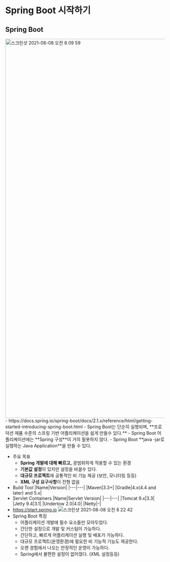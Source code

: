 # Spring Boot 시작하기

## Spring Boot
  <img width="1197" alt="스크린샷 2021-08-08 오전 8 09 59" src="https://user-images.githubusercontent.com/18282470/128615992-602985ae-bdc1-4b68-9f43-fc35b52c7657.png">
  - https://docs.spring.io/spring-boot/docs/2.1.x/reference/html/getting-started-introducing-spring-boot.html
  - Spring Boot는 단순히 실행되며, **프로덕션 제품 수준의 스프링 기반 어플리케이션을 쉽게 만들수 있다.**
  - Spring Boot 어플리케이션에는 **Spring 구성**이 거의 필욧하지 않다.
  - Spring Boot **java -jar로 실행하는 Java Application**을 만들 수 있다.
  
  - 주요 목표
    * **Spring 개발에 대해 빠르고,** 광범위하게 적용할 수 있는 환경
    * **기본값 설정**이 있지만 설정을 바꿀수 있다.
    * **대규모 프로젝트**에 공통적인 비 기능 제공 (보안, 모니터링 등등)
    * **XML 구성 요구사항**이 전형 없음
  - Build Tool
     |Name|Version|
     |---|---|
     |Maven|3.3+|
     |Gradle|4.x(4.4 and later) and 5.x|
  - Servlet Containers
     |Name|Servlet Version|
     |---|---|
     |Tomcat 9.x|3.3|
     |Jetty 9.4|3.1|
     |Undertow 2.0|4.0|
     |Netty|-|
  - https://start.spring.io
    ![스크린샷 2021-08-08 오전 8 22 42](https://user-images.githubusercontent.com/18282470/128616157-7c24d523-9d76-4c9f-8892-4ebc76cb75d7.png)
  - Spring Boot 특징
    * 어플리케이션 개발에 필수 요소들만 모아두었다.
    * 간단한 설정으로 개발 및 커스텀이 가능하다.
    * 간단하고, 빠르게 어플리케이션 실행 및 배포가 가능하다.
    * 대규모 프로젝트(운영환경)에 필요한 비 기능적 기능도 제공한다.
    * 오랜 경험에서 나오는 안정적인 운영이 가능하다.
    * Spring에서 불편한 설정이 없어졌다. (XML 설정등등)

